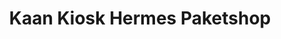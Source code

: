 ---
title: "Kaan Kiosk Hermes Paketshop"
url: /wiesbaden/kaan-kiosk-hermes-paketshop/
shop: Kiosk
---
